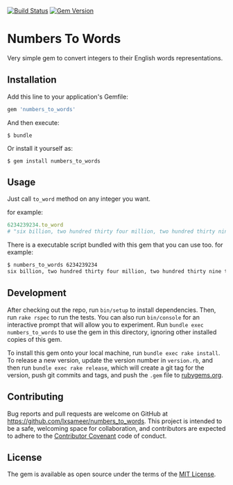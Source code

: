 [![Build Status](https://travis-ci.org/lxsameer/numbers_to_words.png?branch=master)](https://travis-ci.org/lxsameer/numbers_to_words) [![Gem Version](https://badge.fury.io/rb/numbers_to_words.png)](http://badge.fury.io/rb/numbers_to_words)

# Numbers To Words
Very simple gem to convert integers to their English words representations.

## Installation

Add this line to your application's Gemfile:

```ruby
gem 'numbers_to_words'
```

And then execute:

    $ bundle

Or install it yourself as:

    $ gem install numbers_to_words

## Usage

Just call `to_word` method on any integer you want.

for example:

```ruby
6234239234.to_word
# "six billion, two hundred thirty four million, two hundred thirty nine thousand, two hundred thirty four"
```
There is a executable script bundled with this gem that you can use too. for example:

```bash
$ numbers_to_words 6234239234
six billion, two hundred thirty four million, two hundred thirty nine thousand, two hundred thirty four
```

## Development

After checking out the repo, run `bin/setup` to install dependencies. Then, run `rake rspec` to run the tests. You can also run `bin/console` for an interactive prompt that will allow you to experiment. Run `bundle exec numbers_to_words` to use the gem in this directory, ignoring other installed copies of this gem.

To install this gem onto your local machine, run `bundle exec rake install`. To release a new version, update the version number in `version.rb`, and then run `bundle exec rake release`, which will create a git tag for the version, push git commits and tags, and push the `.gem` file to [rubygems.org](https://rubygems.org).

## Contributing

Bug reports and pull requests are welcome on GitHub at https://github.com/lxsameer/numbers_to_words. This project is intended to be a safe, welcoming space for collaboration, and contributors are expected to adhere to the [Contributor Covenant](contributor-covenant.org) code of conduct.


## License

The gem is available as open source under the terms of the [MIT License](http://opensource.org/licenses/MIT).
